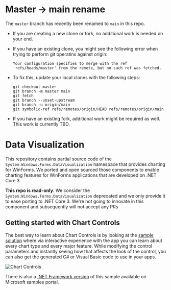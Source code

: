 # Master -> main rename

The `master` branch has recently been renamed to `main` in this repo. 

- If you are creating a new clone or fork, no additional work is needed on your end.
- If you have an existing clone, you might see the following error when trying to perform git operatins against origin:

      Your configuration specifies to merge with the ref 'refs/heads/master' from the remote, but no such ref was fetched.

- To fix this, update your local clones with the following steps:

      git checkout master
      git branch -m master main
      git fetch
      git branch --unset-upstream
      git branch -u origin/main
      git symbolic-ref refs/remotes/origin/HEAD refs/remotes/origin/main

- If you have an existing fork, additional work might be required as well. This work is currently TBD.

# Data Visualization

This repository contains partial source code of the `System.Windows.Forms.DataVisualization` namespace that provides charting for WinForms. We ported and open sourced those components to enable charting features for WinForms applications that are developed on .NET Core 3.

**This repo is read-only**. We consider the `System.Windows.Forms.DataVisualization` deprecated and we only provide it to ease porting to .NET Core 3. We're not going to innovate in this component and subsequently will not accept any PRs

## Getting started with Chart Controls

The best way to learn about Chart Controls is by looking at the [sample solution](https://github.com/dotnet/winforms-datavisualization/tree/master/sample) where via interactive experience with the app you can learn about every chart type and every major feature. While modifying the control parameters and instantly seeing how that affects the look of the control, you can also get the generated C# or Visual Basic code to use in your apps.

![Chart Controls](sample-screenshot.png)

There is also a [.NET Framework version](https://code.msdn.microsoft.com/Windows-Forms-Samples-26bf2a53) of this sample available on Microsoft samples portal.
